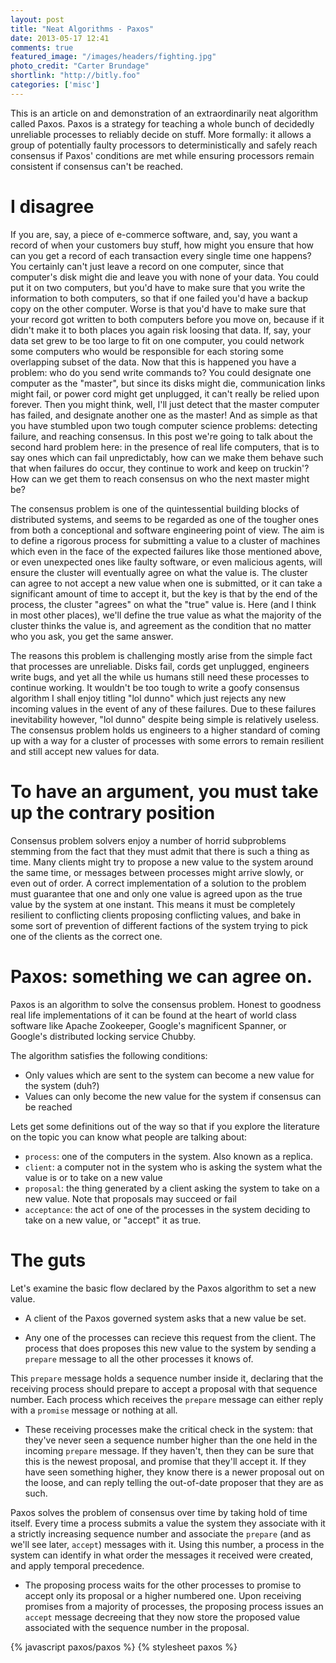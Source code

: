 ```yaml
---
layout: post
title: "Neat Algorithms - Paxos"
date: 2013-05-17 12:41
comments: true
featured_image: "/images/headers/fighting.jpg"
photo_credit: "Carter Brundage"
shortlink: "http://bitly.foo"
categories: ['misc']
---
```



This is an article on and demonstration of an extraordinarily neat algorithm called Paxos. Paxos is a strategy for teaching a whole bunch of decidedly unreliable processes to reliably decide on stuff. More formally: it allows a group of potentially faulty processors to deterministically and safely reach consensus if Paxos' conditions are met while ensuring processors remain consistent if consensus can't be reached.


<div id="main_demo"></div>

# I disagree

If you are, say, a piece of e-commerce software, and, say, you want a record of when your customers buy stuff, how might you ensure that how can you get a record of each transaction every single time one happens? You certainly can't just leave a record on one computer, since that computer's disk might die and leave you with none of your data. You could put it on two computers, but you'd have to make sure that you write the information to both computers, so that if one failed you'd have a backup copy on the other computer. Worse is that you'd have to make sure that your record got written to both computers before you move on, because if it didn't make it to both places you again risk loosing that data. If, say, your data set grew to be too large to fit on one computer, you could network some computers who would be responsible for each storing some overlapping subset of the data. Now that this is happened you have a problem: who do you send write commands to? You could designate one computer as the "master", but since its disks might die, communication links might fail, or power cord might get unplugged, it can't really be relied upon forever. Then you might think, well, I'll just detect that the master computer has failed, and designate another one as the master! And as simple as that you have stumbled upon two tough computer science problems: detecting failure, and reaching consensus. In this post we're going to talk about the second hard problem here: in the presence of real life computers, that is to say ones which can fail unpredictably, how can we make them behave such that when failures do occur, they continue to work and keep on truckin'? How can we get them to reach consensus on who the next master might be?

The consensus problem is one of the quintessential building blocks of distributed systems, and seems to be regarded as one of the tougher ones from both a conceptional and software engineering point of view. The aim is to define a rigorous process for submitting a value to a cluster of machines which even in the face of the expected failures like those mentioned above, or even unexpected ones like faulty software, or even malicious agents, will ensure the cluster will eventually agree on what the value is. The cluster can agree to not accept a new value when one is submitted, or it can take a significant amount of time to accept it, but the key is that by the end of the process, the cluster "agrees" on what the "true" value is. Here (and I think in most other places), we'll define the true value as what the majority of the cluster thinks the value is, and agreement as the condition that no matter who you ask, you get the same answer.

The reasons this problem is challenging mostly arise from the simple fact that processes are unreliable. Disks fail, cords get unplugged, engineers write bugs, and yet all the while us humans still need these processes to continue working. It wouldn't be too tough to write a goofy consensus algorithm I shall enjoy titling "lol dunno" which just rejects any new incoming values in the event of any of these failures. Due to these failures inevitability however, "lol dunno" despite being simple is relatively useless. The consensus problem holds us engineers to a higher standard of coming up with a way for a cluster of processes with some errors to remain resilient and still accept new values for data.

# To have an argument, you must take up the contrary position

Consensus problem solvers enjoy a number of horrid subproblems stemming from the fact that they must admit that there is such a thing as time. Many clients might try to propose a new value to the system around the same time, or messages between processes might arrive slowly, or even out of order. A correct implementation of a solution to the problem must guarantee that one and only one value is agreed upon as the true value by the system at one instant. This means it must be completely resilient to conflicting clients proposing conflicting values, and bake in some sort of prevention of different factions of the system trying to pick one of the clients as the correct one.

# Paxos: something we can agree on.

Paxos is an algorithm to solve the consensus problem. Honest to goodness real life implementations of it can be found at the heart of world class software like Apache Zookeeper, Google's magnificent Spanner, or Google's distributed locking service Chubby.

The algorithm satisfies the following conditions:

 - Only values which are sent to the system can become a new value for the system (duh?)
 - Values can only become the new value for the system if consensus can be reached

Lets get some definitions out of the way so that if you explore the literature on the topic you can know what people are talking about:

 - `process`: one of the computers in the system. Also known as a replica.
 - `client`: a computer not in the system who is asking the system what the value is or to take on a new value
 - `proposal`: the thing generated by a client asking the system to take on a new value. Note that proposals may succeed or fail
 - `acceptance`: the act of one of the processes in the system deciding to take on a new value, or "accept" it as true.

# The guts

Let's examine the basic flow declared by the Paxos algorithm to set a new value.

 - A client of the Paxos governed system asks that a new value be set.

<div id="client_demo"></div>

 - Any one of the processes can recieve this request from the client. The process that does proposes this new value to the system by sending a `prepare` message to all the other processes it knows of.

<div id="prepare_demo"></div>

This `prepare` message holds a sequence number inside it, declaring that the receiving process should prepare to accept a proposal with that sequence number. Each process which receives the `prepare` message can either reply with a `promise` message or nothing at all.

 - These receiving processes make the critical check in the system: that they've never seen a sequence number higher than the one held in the incoming `prepare` message. If they haven't, then they can be sure that this is the newest proposal, and promise that they'll accept it. If they have seen something higher, they know there is a newer proposal out on the loose, and can reply telling the out-of-date proposer that they are as such. 

<div id="promise_demo"></div>

Paxos solves the problem of consensus over time by taking hold of time itself. Every time a process submits a value the system they associate with it a strictly increasing sequence number and associate the `prepare` (and as we'll see later, `accept`) messages with it. Using this number, a process in the system can identify in what order the messages it received were created, and apply temporal precedence.

 - The proposing process waits for the other processes to promise to accept only its proposal or a higher numbered one. Upon receiving promises from a majority of processes, the proposing process issues an `accept` message decreeing that they now store the proposed value associated with the sequence number in the proposal.

<div id="accept_demo"></div>

{% javascript paxos/paxos %}
{% stylesheet paxos %}
